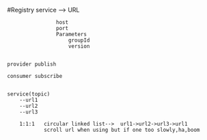 #Registry
    service --> URL
                    
                    host
                    port
                    Parameters
                        groupId
                        version
                   
    
    provider publish
    
    consumer subscribe
    
    
    service(topic)
        --url1
        --url2
        --url3
         
        1:1:1   circular linked list-->  url1->url2->url3->url1
                scroll url when using but if one too slowly,ha,boom
                
         
    
    